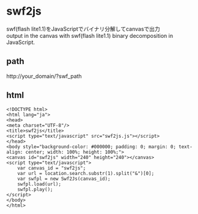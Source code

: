 swf2js
======
swf(flash lite1.1)をJavaScriptでバイナリ分解してcanvasで出力  
output in the canvas with swf(flash lite1.1) binary decomposition in JavaScript.


path
------
http://your_domain/?swf_path

html
------
`<!DOCTYPE html>`  
`<html lang="ja">`  
`<head>`  
`<meta charset="UTF-8"/>`  
`<title>swf2js</title>`  
`<script type="text/javascript" src="swf2js.js"></script>`  
`</head>`  
`<body style="background-color: #000000; padding: 0; margin: 0; text-align: center; width: 100%; height: 100%;">`  
`<canvas id="swf2js" width="240" height="240"></canvas>`  
`<script type="text/javascript">`  
`    var canvas_id = "swf2js";`  
`    var url = location.search.substr(1).split("&")[0];`  
`    var swfpl = new Swf2Js(canvas_id);`  
`    swfpl.load(url);`  
`    swfpl.play();`  
`</script>`  
`</body>`  
`</html>`

